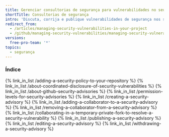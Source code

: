 ```yaml
---
title: Gerenciar consultorias de segurança para vulnerabilidades no seu projeto
shortTitle: Consultorias de segurança
intro: 'Discuta, corrija e publique vulnerabilidades de segurança nos seus repositórios usando consultorias de segurança.'
redirect_from:
  - /articles/managing-security-vulnerabilities-in-your-project
  - /github/managing-security-vulnerabilities/managing-security-vulnerabilities-in-your-project
versions:
  free-pro-team: '*'
topics:
  - segurança
---
```


### Índice

{% link_in_list /adding-a-security-policy-to-your-repository %}
{% link_in_list /about-coordinated-disclosure-of-security-vulnerabilities %}
{% link_in_list /about-github-security-advisories %}
{% link_in_list /permission-levels-for-security-advisories %}
{% link_in_list /creating-a-security-advisory %}
{% link_in_list /adding-a-collaborator-to-a-security-advisory %}
{% link_in_list /removing-a-collaborator-from-a-security-advisory %}
{% link_in_list /collaborating-in-a-temporary-private-fork-to-resolve-a-security-vulnerability %}
{% link_in_list /publishing-a-security-advisory %}
{% link_in_list /editing-a-security-advisory %}
{% link_in_list /withdrawing-a-security-advisory %}